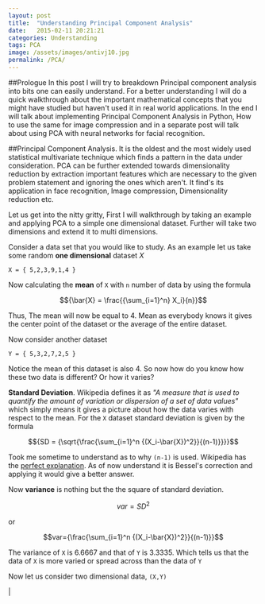 ```yaml
---
layout: post
title:  "Understanding Principal Component Analysis"
date:   2015-02-11 20:21:21
categories: Understanding
tags: PCA
image: /assets/images/antivj10.jpg
permalink: /PCA/
---
```


##Prologue
In this post I will try to breakdown Principal component analysis into bits one can easily understand. For a better understanding I will do a quick walkthrough about the important mathematical concepts that you might have studied but haven't used it in real world applications. In the end I will talk about implementing Principal Component Analysis in Python, How to use the same for image compression and in a separate post will talk about using PCA with neural networks for facial recognition.

##Principal Component Analysis.
It is the oldest and the most widely used statistical multivariate technique which finds a pattern in the data under consideration. PCA can be further extended towards dimensionality reduction by extraction important features which are necessary to the given problem statement and ignoring the ones which aren't. It find's its application in face recognition, Image compression, Dimensionality reduction etc.

Let us get into the nitty gritty, First I will walkthrough by taking an example and applying PCA to a simple one dimensional dataset. Further will take two dimensions and extend it to multi dimensions.

Consider a data set that you would like to study. As an example let us take some random **one dimensional** dataset _X_
		
	X = { 5,2,3,9,1,4 }

Now calculating the **mean** of `X` with `n` number of data by using the formula

$${\bar{X} = \frac{{\sum_{i=1}^n} X_i}{n}}$$

Thus, The mean will now be equal to 4. Mean as everybody knows it gives the center point of the dataset or the average of the entire dataset.

Now consider another dataset 

	Y = { 5,3,2,7,2,5 }

Notice the mean of this dataset is also 4. So now how do you know how these two data is different? Or how it varies?

**Standard Deviation**. Wikipedia defines it as _"A measure that is used to quantify the amount of variation or dispersion of a set of data values"_ which simply means it gives a picture about how the data varies with respect to the mean. For the `X` dataset standard deviation is given by the formula

$${SD = {\sqrt{\frac{\sum_{i=1}^n {(X_i-\bar{X})^2}}{(n-1)}}}}$$

Took me sometime to understand as to why `(n-1)` is used. Wikipedia has the [perfect explanation](https://en.wikipedia.org/wiki/Standard_deviation). As of now understand it is Bessel's correction and applying it would give a better answer.

Now **variance** is nothing but the the square of standard deviation.

$$var = SD^2$$

or

$$var={\frac{\sum_{i=1}^n {(X_i-\bar{X})^2}}{(n-1)}}$$

The variance of `X` is 6.6667 and that of `Y` is 3.3335. Which tells us that the data of `X` is more varied or spread across than the data of `Y`

Now let us consider two dimensional data, `(X,Y)`

|